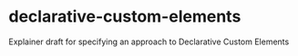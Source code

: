 # declarative-custom-elements
Explainer draft for specifying an approach to Declarative Custom Elements
